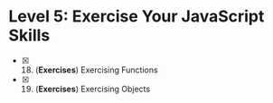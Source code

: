 # Level 5: Exercise Your JavaScript Skills

- [x] 18. (**Exercises**) Exercising Functions
- [x] 19. (**Exercises**) Exercising Objects

